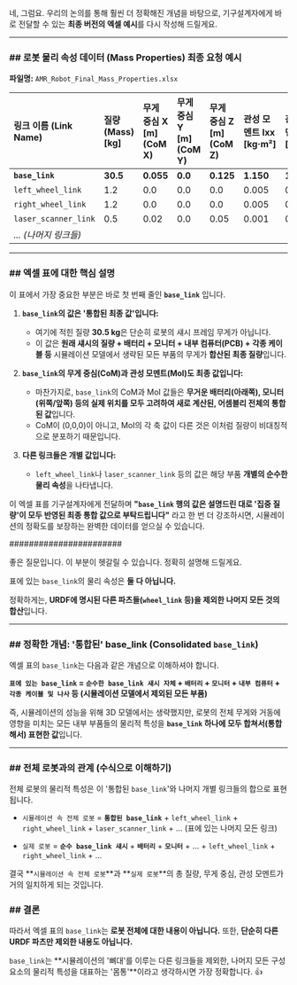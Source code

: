 네, 그럼요. 우리의 논의를 통해 훨씬 더 정확해진 개념을 바탕으로, 기구설계자에게 바로 전달할 수 있는 **최종 버전의 엑셀 예시**를 다시 작성해 드릴게요.

---
### ## 로봇 물리 속성 데이터 (Mass Properties) 최종 요청 예시

**파일명:** `AMR_Robot_Final_Mass_Properties.xlsx`

| 링크 이름 (Link Name) | 질량 (Mass) [kg] | 무게 중심 X [m] (CoM X) | 무게 중심 Y [m] (CoM Y) | 무게 중심 Z [m] (CoM Z) | 관성 모멘트 Ixx [kg·m²] | 관성 모멘트 Iyy [kg·m²] | 관성 모멘트 Izz [kg·m²] | 관성 모멘트 Ixy [kg·m²] | 관성 모멘트 Ixz [kg·m²] | 관성 모멘트 Iyz [kg·m²] |
| :--- | :--- | :--- | :--- | :--- | :--- | :--- | :--- | :--- | :--- | :--- |
| **`base_link`** | **30.5** | **0.055** | **0.0** | **0.125** | **1.150** | **1.860** | **2.550** | **0.0** | **-0.080** | **0.0** |
| `left_wheel_link` | 1.2 | 0.0 | 0.0 | 0.0 | 0.005 | 0.009 | 0.005 | 0.0 | 0.0 | 0.0 |
| `right_wheel_link`| 1.2 | 0.0 | 0.0 | 0.0 | 0.005 | 0.009 | 0.005 | 0.0 | 0.0 | 0.0 |
| `laser_scanner_link`| 0.5 | 0.02 | 0.0 | 0.05 | 0.001 | 0.001 | 0.0015 | 0.0 | 0.0 | 0.0 |
| *... (나머지 링크들)*| | | | | | | | | | |

---
### ## 엑셀 표에 대한 핵심 설명

이 표에서 가장 중요한 부분은 바로 첫 번째 줄인 **`base_link`** 입니다.

1.  **`base_link`의 값은 '통합된 최종 값'입니다:**
    * 여기에 적힌 질량 **30.5 kg**은 단순히 로봇의 섀시 프레임 무게가 아닙니다.
    * 이 값은 **원래 섀시의 질량 + 배터리 + 모니터 + 내부 컴퓨터(PCB) + 각종 케이블 등** 시뮬레이션 모델에서 생략된 모든 부품의 무게가 **합산된 최종 질량**입니다.

2.  **`base_link`의 무게 중심(CoM)과 관성 모멘트(MoI)도 최종 값입니다:**
    * 마찬가지로, `base_link`의 CoM과 MoI 값들은 **무거운 배터리(아래쪽), 모니터(위쪽/앞쪽) 등의 실제 위치를 모두 고려하여 새로 계산된, 어셈블리 전체의 통합된 값**입니다.
    * CoM이 (0,0,0)이 아니고, MoI의 각 축 값이 다른 것은 이처럼 질량이 비대칭적으로 분포하기 때문입니다.

3.  **다른 링크들은 개별 값입니다:**
    * `left_wheel_link`나 `laser_scanner_link` 등의 값은 해당 부품 **개별의 순수한 물리 속성**을 나타냅니다.

이 엑셀 표를 기구설계자에게 전달하며 **"`base_link` 행의 값은 설명드린 대로 '집중 질량'이 모두 반영된 최종 통합 값으로 부탁드립니다"** 라고 한 번 더 강조하시면, 시뮬레이션의 정확도를 보장하는 완벽한 데이터를 얻으실 수 있습니다.

#######################  

좋은 질문입니다. 이 부분이 헷갈릴 수 있습니다. 정확히 설명해 드릴게요.

표에 있는 `base_link`의 물리 속성은 **둘 다 아닙니다.**

정확하게는, **URDF에 명시된 다른 파츠들(`wheel_link` 등)을 제외한 나머지 모든 것의 합산**입니다.

---

### ## 정확한 개념: '통합된' base_link (Consolidated `base_link`)

엑셀 표의 `base_link`는 다음과 같은 개념으로 이해하셔야 합니다.

**`표에 있는 base_link` = `순수한 base_link 섀시 자체` + `배터리` + `모니터` + `내부 컴퓨터` + `각종 케이블 및 나사` 등 (시뮬레이션 모델에서 제외된 모든 부품)**

즉, 시뮬레이션의 성능을 위해 3D 모델에서는 생략했지만, 로봇의 전체 무게와 거동에 영향을 미치는 모든 내부 부품들의 물리적 특성을 **`base_link` 하나에 모두 합쳐서(통합해서) 표현한 값**입니다.

---

### ## 전체 로봇과의 관계 (수식으로 이해하기)

전체 로봇의 물리적 특성은 이 '통합된 `base_link`'와 나머지 개별 링크들의 합으로 표현됩니다.

* `시뮬레이션 속 전체 로봇` = **`통합된 base_link`** + `left_wheel_link` + `right_wheel_link` + `laser_scanner_link` + ... (표에 있는 나머지 모든 링크)

* `실제 로봇` = **`순수 base_link 섀시`** + **`배터리`** + **`모니터`** + ... + `left_wheel_link` + `right_wheel_link` + ...

결국 **`시뮬레이션 속 전체 로봇`**과 **`실제 로봇`**의 총 질량, 무게 중심, 관성 모멘트가 거의 일치하게 되는 것입니다.



### ## 결론

따라서 엑셀 표의 `base_link`는 **로봇 전체에 대한 내용이 아닙니다.**
또한, **단순히 다른 URDF 파츠만 제외한 내용도 아닙니다.**

`base_link`는 **시뮬레이션의 '뼈대'를 이루는 다른 링크들을 제외한, 나머지 모든 구성 요소의 물리적 특성을 대표하는 '몸통'**이라고 생각하시면 가장 정확합니다. 👍

